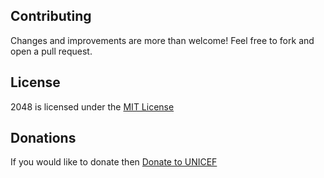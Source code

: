 ## Contributing
Changes and improvements are more than welcome! Feel free to fork and open a pull request.

## License
2048 is licensed under the [MIT License](https://github.com/np1810/2048undo/blob/master/LICENSE.txt)

## Donations
If you would like to donate then [Donate to UNICEF](http://supportunicef.org)
